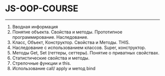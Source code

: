 # JS-OOP-COURSE
---
1. Вводная информация
2. Понятие объекта. Свойства и методы. Прототипное программирование. Наследование.
3. Класс, Объект, Конструктор. Свойства и Методы. THIS.
4. Наследование с использованием классов. Super, конструктор.
5. Методы Get, Set (геттеры, сеттеры). Понятие о приватных свойствах.
6. Статистические свойства и методы.
7. Стрелочные функции и this.
8. Использование call/ apply и метод bind